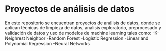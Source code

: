# Proyectos de análisis de datos
En este repositorio se encuentran proyectos de análisis de datos, donde se aplican técnicas de limpieza de datos, analisis exploratorio, preprocesado y validación de datos y uso de modelos de machine learning tales como: 
-K-Neighrest Neighbor 
-Random Forest
-Logistic Regression 
-Linear and Polynomial Regression
-Neural Networks
